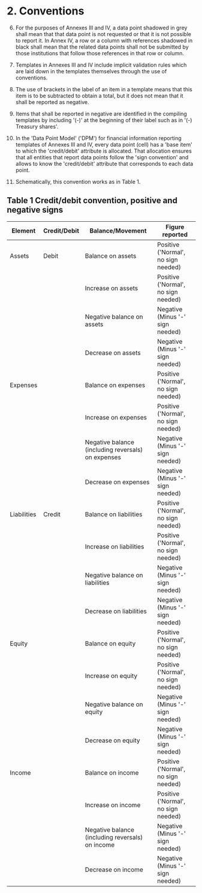 # 2. Conventions

6. For the purposes of Annexes III and IV, a data point shadowed in grey shall mean that that data point is not requested or that it is not possible to report it. In Annex IV, a row or a column with references shadowed in black shall mean that the related data points shall not be submitted by those institutions that follow those references in that row or column.

7. Templates in Annexes III and IV include implicit validation rules which are laid down in the templates themselves through the use of conventions.

8. The use of brackets in the label of an item in a template means that this item is to be subtracted to obtain a total, but it does not mean that it shall be reported as negative.

9. Items that shall be reported in negative are identified in the compiling templates by including '(-)' at the beginning of their label such as in '(-) Treasury shares'.

10. In the 'Data Point Model' ('DPM') for financial information reporting templates of Annexes III and IV, every data point (cell) has a 'base item' to which the 'credit/debit' attribute is allocated. That allocation ensures that all entities that report data points follow the 'sign convention' and allows to know the 'credit/debit' attribute that corresponds to each data point.

11. Schematically, this convention works as in Table 1.

## Table 1 Credit/debit convention, positive and negative signs

| **Element** | **Credit/Debit** | **Balance/Movement** | **Figure reported** |
|-------------|------------------|----------------------|---------------------|
| Assets | Debit | Balance on assets | Positive ('Normal', no sign needed) |
| | | Increase on assets | Positive ('Normal', no sign needed) |
| | | Negative balance on assets | Negative (Minus '-' sign needed) |
| | | Decrease on assets | Negative (Minus '-' sign needed) |
| Expenses | | Balance on expenses | Positive ('Normal', no sign needed) |
| | | Increase on expenses | Positive ('Normal', no sign needed) |
| | | Negative balance (including reversals) on expenses | Negative (Minus '-' sign needed) |
| | | Decrease on expenses | Negative (Minus '-' sign needed) |
| Liabilities | Credit | Balance on liabilities | Positive ('Normal', no sign needed) |
| | | Increase on liabilities | Positive ('Normal', no sign needed) |
| | | Negative balance on liabilities | Negative (Minus '-' sign needed) |
| | | Decrease on liabilities | Negative (Minus '-' sign needed) |
| Equity | | Balance on equity | Positive ('Normal', no sign needed) |
| | | Increase on equity | Positive ('Normal', no sign needed) |
| | | Negative balance on equity | Negative (Minus '-' sign needed) |
| | | Decrease on equity | Negative (Minus '-' sign needed) |
| Income | | Balance on income | Positive ('Normal', no sign needed) |
| | | Increase on income | Positive ('Normal', no sign needed) |
| | | Negative balance (including reversals) on income | Negative (Minus '-' sign needed) |
| | | Decrease on income | Negative (Minus '-' sign needed) |

